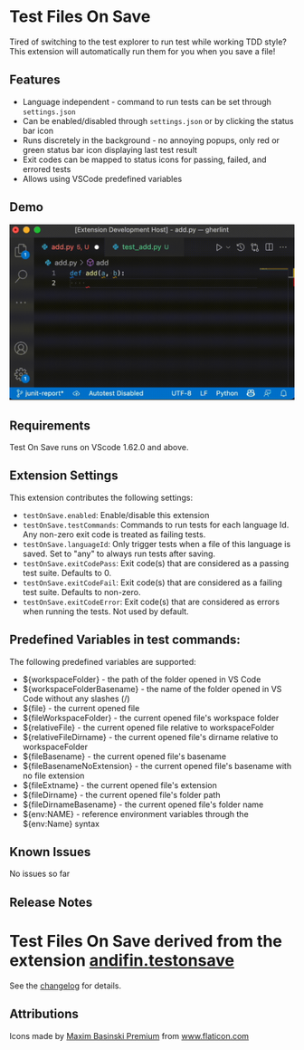 # Test Files On Save

Tired of switching to the test explorer to run test while working TDD style?
This extension will automatically run them for you when you save a file!

## Features

* Language independent - command to run tests can be set through ``settings.json``
* Can be enabled/disabled through ``settings.json`` or by clicking the status bar icon
* Runs discretely in the background - no annoying popups, only red or green status bar icon displaying last test result
* Exit codes can be mapped to status icons for passing, failed, and errored tests
* Allows using VSCode predefined variables

## Demo
<img src="images/demo.gif" width="600" alt="Demo" />

## Requirements

Test On Save runs on VScode 1.62.0 and above.

## Extension Settings

This extension contributes the following settings:

* `testOnSave.enabled`: Enable/disable this extension
* `testOnSave.testCommands`: Commands to run tests for each language Id. Any non-zero exit code is treated as failing tests.
* `testOnSave.languageId`: Only trigger tests when a file of this language is saved. Set to "any" to always run tests after saving.
* `testOnSave.exitCodePass`: Exit code(s) that are considered as a passing test suite. Defaults to 0.
* `testOnSave.exitCodeFail`: Exit code(s) that are considered as a failing test suite. Defaults to non-zero.
* `testOnSave.exitCodeError`: Exit code(s) that are considered as errors when running the tests. Not used by default.

## Predefined Variables in test commands:

The following predefined variables are supported:
- ${workspaceFolder} - the path of the folder opened in VS Code
- ${workspaceFolderBasename} - the name of the folder opened in VS Code without any slashes (/)
- ${file} - the current opened file
- ${fileWorkspaceFolder} - the current opened file's workspace folder
- ${relativeFile} - the current opened file relative to workspaceFolder
- ${relativeFileDirname} - the current opened file's dirname relative to workspaceFolder
- ${fileBasename} - the current opened file's basename
- ${fileBasenameNoExtension} - the current opened file's basename with no file extension
- ${fileExtname} - the current opened file's extension
- ${fileDirname} - the current opened file's folder path
- ${fileDirnameBasename} - the current opened file's folder name
- ${env:NAME} - reference environment variables through the ${env:Name} syntax

## Known Issues

No issues so far

## Release Notes

# Test Files On Save derived from the extension [andifin.testonsave](https://marketplace.visualstudio.com/items/andifin.testonsave)

See the [changelog](https://marketplace.visualstudio.com/items/andifin.testonsave/changelog) for details.

## Attributions

Icons made by <a href="https://www.flaticon.com/authors/maxim-basinski-premium" title="Maxim Basinski Premium">Maxim Basinski Premium</a> from <a href="https://www.flaticon.com/" title="Flaticon">www.flaticon.com</a>
